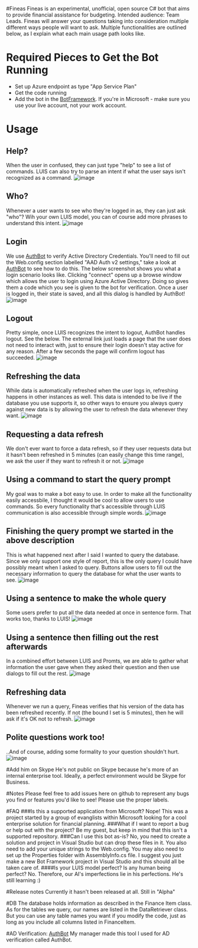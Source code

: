 #Fineas
Fineas is an experimental, unofficial, open source C# bot that aims to provide financial assistance for budgeting. Intended audience: Team Leads.
Fineas will answer your questions taking into consideration multiple different ways people will want to ask. Multiple functionalities are outlined below, as I explain what each main usage path looks like.

# Required Pieces to Get the Bot Running
* Set up Azure endpoint as type "App Service Plan"
* Get the code running
* Add the bot in the [BotFramework](https://dev.botframework.com/). If you're in Microsoft - make sure you use your live account, not your work account.

# Usage

## Help?
When the user in confused, they can just type "help" to see a list of commands. LUIS can also try to parse an intent if what the user says isn't recognized as a command.
![image](https://cloud.githubusercontent.com/assets/8432124/18220546/ee46cce6-7127-11e6-88f1-4aea91dcc14a.png)

## Who?
Whenever a user wants to see who they're logged in as, they can just ask "who"? Wih your own LUIS model, you can of course add more phrases to understand this intent.
![image](https://cloud.githubusercontent.com/assets/8432124/18220778/4e2460e0-712a-11e6-973a-9276281f3586.png)

## Login
We use [AuthBot](https://github.com/matvelloso/AuthBot) to verify Active Directory Credentials. You'll need to fill out the Web.config section labelled "AAD Auth v2 settings," take a look at [AuthBot](https://github.com/matvelloso/AuthBot) to see how to do this.
The below screenshot shows you what a login scenario looks like. Clicking "connect" opens up a browse window which allows the user to login using Azure Active Directory. Doing so gives them a code which you see is given to the bot for verification. Once a user is logged in, their state is saved, and all this dialog is handled by AuthBot!
![image](https://cloud.githubusercontent.com/assets/8432124/18220580/5bef8076-7128-11e6-8cc1-cb3689e11ebb.png)

## Logout
Pretty simple, once LUIS recognizes the intent to logout, AuthBot handles logout. See the below. The external link just loads a page that the user does not need to interact with, just to ensure their login doesn't stay active for any reason. After a few seconds the page will confirm logout has succeeded.
![image](https://cloud.githubusercontent.com/assets/8432124/18221025/d85ce1c2-712c-11e6-88d4-2e8fc5fa1afd.png)

## Refreshing the data
While data is automatically refreshed when the user logs in, refreshing happens in other instances as well. This data is intended to be live if the database you use supports it, so other ways to ensure you always query against new data is by allowing the user to refresh the data whenever they want.
![image](https://cloud.githubusercontent.com/assets/8432124/18220585/79792714-7128-11e6-9709-50b6fca6408b.png)

## Requesting a data refresh
We don't ever want to force a data refresh, so if they user requests data but it hasn't been refreshed in 5 minutes (can easily change this time range), we ask the user if they want to refresh it or not.
![image](https://cloud.githubusercontent.com/assets/8432124/18221079/bb5ba1ca-712d-11e6-99e3-cb26727ff801.png)

## Using a command to start the query prompt
My goal was to make a bot easy to use. In order to make all the functionality easily accessbile, I thought it would be cool to allow users to use commands. So every functionality that's accessible through LUIS communication is also accessible through simple words.
![image](https://cloud.githubusercontent.com/assets/8432124/18220595/8a7ab5be-7128-11e6-9c7f-6382424b5cdf.png)

## Finishing the query prompt we started in the above description
This is what happened next after I said I wanted to query the database. Since we only support one style of report, this is the only query I could have possibly meant when I asked to query. Buttons allow users to fill out the necessary information to query the database for what the user wants to see.
![image](https://cloud.githubusercontent.com/assets/8432124/18220895/69ad7904-712b-11e6-8178-af5ad528fa50.png)

## Using a sentence to make the whole query
Some users prefer to put all the data needed at once in sentence form. That works too, thanks to LUIS!
![image](https://cloud.githubusercontent.com/assets/8432124/18220921/b1d8c454-712b-11e6-9237-4d9a07eef186.png)

## Using a sentence then filling out the rest afterwards
In a combined effort between LUIS and Promts, we are able to gather what information the user gave when they asked their question and then use dialogs to fill out the rest.
![image](https://cloud.githubusercontent.com/assets/8432124/18220823/89e1ed78-712a-11e6-8b5d-ab04e995ddae.png)

## Refreshing data
Whenever we run a query, Fineas verifies that his version of the data has been refreshed recently. If not (the bound I set is 5 minutes), then he will ask if it's OK not to refresh.
![image](https://cloud.githubusercontent.com/assets/8432124/18220873/20a543ae-712b-11e6-811b-1f42cb4956a7.png)

## Polite questions work too!
..And of course, adding some formality to your question shouldn't hurt.
![image](https://cloud.githubusercontent.com/assets/8432124/18220865/06739f8a-712b-11e6-8691-56e5129e0445.png)

#Add him on Skype
He's not public on Skype because he's more of an internal enterprise tool. Ideally, a perfect environment would be Skype for Business.

#Notes
Please feel free to add issues here on github to represent any bugs you find or features you'd like to see! Please use the proper labels.

#FAQ
###Is this a supported application from Microsoft?
Nope! This was a project started by a group of evanglists within Microsoft looking for a cool enterprise solution for financial planning.
###What if I want to report a bug or help out with the project?
Be my guest, but keep in mind that this isn't a supported repository.
###Can I use this bot as-is?
No, you need to create a solution and project in Visual Studio but can drop these files in it. You also need to add your unique strings to the Web.config. You may also need to set up the Properties folder with AssemblyInfo.cs file. I suggest you just make a new Bot Framework project in Visual Studio and this should all be taken care of.
####Is your LUIS model perfect?
Is any human being perfect? No. Therefore, our AI's imperfections lie in his perfections. He's still learning :)

#Release notes
Currently it hasn't been released at all. Still in "Alpha"

#DB
The database holds information as described in the Finance Item class. As for the tables we query, our names are listed in the DataRetriever class. But you can use any table names you want if you modify the code, just as long as you include all columns listed in FinanceItem.

#AD Verification: [AuthBot](https://github.com/matvelloso/AuthBot)
My manager made this tool I used for AD verification called AuthBot. 
